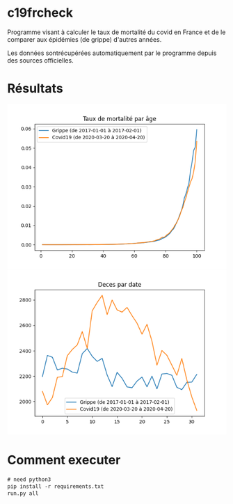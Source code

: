 # c19frcheck

Programme visant à calculer le taux de mortalité du covid en France et de le comparer aux épidémies (de grippe) d'autres années.

Les données sontrécupérées automatiquement par le programme depuis des sources officielles.

# Résultats

![Taux de mortalité par âge](res_taux_mortalite_par_age.png)
![Décès par date](res_deces_par_date.png)

# Comment executer

```
# need python3
pip install -r requirements.txt
run.py all
```